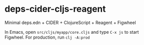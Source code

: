 # deps-cider-cljs-reagent
Minimal deps.edn + CIDER + ClojureScript + Reagent + Figwheel


In Emacs, open `src/cljs/myapp/core.cljs` and type `C-x js` to start Figwheel.
For production, run `clj -A:prod`
